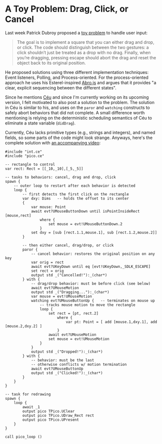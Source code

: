 # A Toy Problem: Drag, Click, or Cancel

Last week Patrick Dubroy proposed a [toy problem][1] to handle user input:

> The goal is to implement a square that you can either drag and drop, or
> click. The code should distinguish between the two gestures: a click
> shouldn’t just be treated as a drop with no drag. Finally, when you’re
> dragging, pressing escape should abort the drag and reset the object back to
> its original position.

He proposed solutions using three different implementation techniques:
    Event listeners, Polling, and Process-oriented.
For the process-oriented approach he uses his Esterel-inspired [Abro.js][2] and
argues that it provides "a clear, explicit sequencing between the different
states".

Since he mentions [Céu][3] and since I'm currently working on its upcoming
version, I felt motivated to also post a solution to the problem.
The solution in Céu is similar to his, and uses on the `paror` and `watching`
constructs to safely abort behaviors that did not complete.
A small difference worth mentioning is relying on the deterministic scheduling
semantics of Céu to eliminate a state variable (`didDrag`).

Currently, Céu lacks primitive types (e.g., strings and integers), and named
fields, so some parts of the code might look strange.
Anyways, here's the complete solution with [an accompanying video][4]:

```
#include "int.ce"
#include "pico.ce"

-- rectangle to control
var rect: Rect = [[_10,_10],[_5,_5]]

-- tasks to behaviors: cancel, drag and drop, click
spawn {
    -- outer loop to restart after each behavior is detected
    loop {
        -- first detects the first click on the rectangle
        var dxy: Dims   -- holds the offset to its center
        {
            var mouse: Point
            await evt?UMouseButtonDown until isPointInsideRect [mouse,rect]
                where {
                    set mouse = evt!UMouseButtonDown.2
                }
            set dxy = [sub [rect.1.1,mouse.1], sub [rect.1.2,mouse.2]]
        }

        -- then either cancel, drag/drop, or click
        paror {
            -- cancel behavior: restores the original position on any key
            var orig = rect
            await evt?UKeyDown until eq [evt!UKeyDown,_SDLK_ESCAPE]
            set rect = orig
            output std _("Cancelled!"):_(char*)
        } with {
            -- drag/drop behavior: must be before click (see below)
            await evt?UMouseMotion
            output std _("Dragging..."):_(char*)
            var mouse = evt!UMouseMotion
            watching evt?UMouseButtonUp {   -- terminates on mouse up
                -- tracks mouse motion to move the rectangle
                loop {
                    set rect = [pt, rect.2]
                        where {
                            var pt: Point = [ add [mouse.1,dxy.1], add [mouse.2,dxy.2] ]
                        }
                    await evt?UMouseMotion
                    set mouse = evt!UMouseMotion
                }
            }
            output std _("Dropped!"):_(char*)
        } with {
            -- behavior: must be the last
            -- otherwise conflicts w/ motion termination
            await evt?UMouseButtonUp
            output std _("Clicked!"):_(char*)
        }
    }
}

-- task for redrawing
spawn {
    loop {
        await _1
        output pico TPico.UClear
        output pico TPico.UDraw_Rect rect
        output pico TPico.UPresent
    }
}

call pico_loop ()
```


[1]: https://dubroy.com/blog/three-ways-of-handling-user-input/
[2]: https://github.com/pdubroy/abro
[3]: http://www.ceu-lang.org/
[4]: https://youtu.be/eC1d5MevRbg
